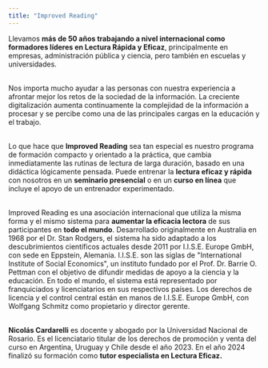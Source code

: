 ```yaml
---
title: "Improved Reading"
---
```


Llevamos **más de 50 años trabajando a nivel internacional como formadores líderes en Lectura Rápida y Eficaz**, principalmente en empresas, administración pública y ciencia, pero también en escuelas y universidades.
<br>
<br>

Nos importa mucho ayudar a las personas con nuestra experiencia a afrontar mejor los retos de la sociedad de la información. La creciente digitalización aumenta continuamente la complejidad de la información a procesar y se percibe como una de las principales cargas en la educación y el trabajo.
<br>
<br>

Lo que hace que **Improved Reading** sea tan especial es nuestro programa de formación compacto y orientado a la práctica, que cambia inmediatamente las rutinas de lectura de larga duración, basado en una didáctica lógicamente pensada. Puede entrenar la **lectura eficaz y rápida** con nosotros en un **seminario presencial** o en un **curso en línea** que incluye el apoyo de un entrenador experimentado.
<br>
<br>

Improved Reading es una asociación internacional que utiliza la misma forma y el mismo sistema para **aumentar la eficacia lectora** de sus participantes en **todo el mundo**. Desarrollado originalmente en Australia en 1968 por el Dr. Stan Rodgers, el sistema ha sido adaptado a los descubrimientos científicos actuales desde 2011 por I.I.S.E. Europe GmbH, con sede en Eppstein, Alemania. I.I.S.E. son las siglas de "International Institute of Social Economics", un instituto fundado por el Prof. Dr. Barrie O. Pettman con el objetivo de difundir medidas de apoyo a la ciencia y la educación. En todo el mundo, el sistema está representado por franquiciados y licenciatarios en sus respectivos países. Los derechos de licencia y el control central están en manos de I.I.S.E. Europe GmbH, con Wolfgang Schmitz como propietario y director gerente.
<br>
<br>

**Nicolás Cardarelli** es docente y abogado por la Universidad Nacional de Rosario. Es el licenciatario titular de los derechos de promoción y venta del curso en Argentina, Uruguay y Chile desde el año 2023. En el año 2024 finalizó su formación como **tutor especialista en Lectura Eficaz.**

